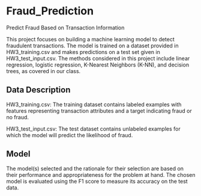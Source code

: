 # Fraud_Prediction
Predict Fraud Based on Transaction Information

This project focuses on building a machine learning model to detect fraudulent transactions. The model is trained on a dataset provided in HW3_training.csv and makes predictions on a test set given in HW3_test_input.csv. The methods considered in this project include linear regression, logistic regression, K-Nearest Neighbors (K-NN), and decision trees, as covered in our class.

## Data Description

HW3_training.csv: The training dataset contains labeled examples with features representing transaction attributes and a target indicating fraud or no fraud.

HW3_test_input.csv: The test dataset contains unlabeled examples for which the model will predict the likelihood of fraud.

## Model

The model(s) selected and the rationale for their selection are based on their performance and appropriateness for the problem at hand. The chosen model is evaluated using the F1 score to measure its accuracy on the test data.
